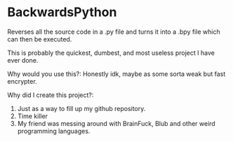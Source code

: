 # BackwardsPython
Reverses all the source code in a .py file and turns it into a .bpy file which can then be executed.

This is probably the quickest, dumbest, and most useless project I have ever done.

Why would you use this?:
  Honestly idk, maybe as some sorta weak but fast encrypter.

Why did I create this project?:
  1. Just as a way to fill up my github repository.
  2. Time killer
  3. My friend was messing around with BrainFuck, Blub and other weird programming languages.
